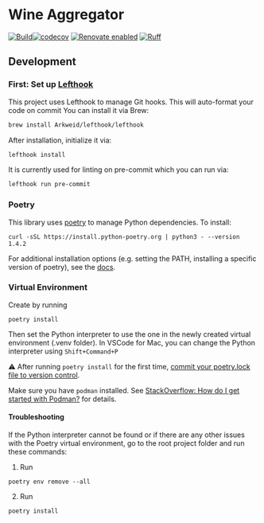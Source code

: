 # Wine Aggregator

[![Build](https://github.com/Rooknj/wine-aggregator/actions/workflows/Build.yml/badge.svg)](https://github.com/Rooknj/wine-aggregator/actions/workflows/Build.yml)[![codecov](https://codecov.io/github/Rooknj/wine-aggregator/graph/badge.svg?token=G9LSIQ0WLG)](https://codecov.io/github/Rooknj/wine-aggregator)
[![Renovate enabled](https://img.shields.io/badge/renovate-enabled-brightgreen.svg)](https://renovatebot.com/)
[![Ruff](https://img.shields.io/endpoint?url=https://raw.githubusercontent.com/astral-sh/ruff/main/assets/badge/v2.json)](https://github.com/astral-sh/ruff)

## Development

### First: Set up [Lefthook](https://github.com/Arkweid/lefthook)

This project uses Lefthook to manage Git hooks. This will auto-format your code on commit
You can install it via Brew:

```sh
brew install Arkweid/lefthook/lefthook
```

After installation, initialize it via:

```sh
lefthook install
```

It is currently used for linting on pre-commit which you can run via:

```sh
lefthook run pre-commit
```

### Poetry

This library uses [poetry](https://python-poetry.org/docs/basic-usage/#specifying-dependencies) to manage Python
dependencies.
To install:

```shell
curl -sSL https://install.python-poetry.org | python3 - --version 1.4.2
```

For additional installation options (e.g. setting the PATH, installing a specific version of poetry),
see the [docs](https://python-poetry.org/docs/#installing-with-the-official-installer).

### Virtual Environment

Create by running

```shell
poetry install
```

Then set the Python interpreter to use the one in the newly created virtual environment (.venv folder). In VSCode for
Mac, you can change the Python interpreter using ```Shift+Command+P```

:warning: After running `poetry install` for the first time,
[commit your poetry.lock file to version control](https://python-poetry.org/docs/basic-usage/#commit-your-poetrylock-file-to-version-control).

Make sure you have `podman` installed.
See [StackOverflow: How do I get started with Podman?](https://stackoverflow.intuit.com/questions/26032) for details.

#### Troubleshooting

If the Python interpreter cannot be found or if there are any other issues with the Poetry virtual environment, go to
the root project folder and run these commands:

1. Run

```shell
poetry env remove --all
```

2. Run

```shell
poetry install
```
